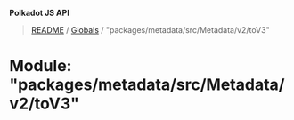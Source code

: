 **Polkadot JS API**

> [README](../README.md) / [Globals](../globals.md) / "packages/metadata/src/Metadata/v2/toV3"

# Module: "packages/metadata/src/Metadata/v2/toV3"
